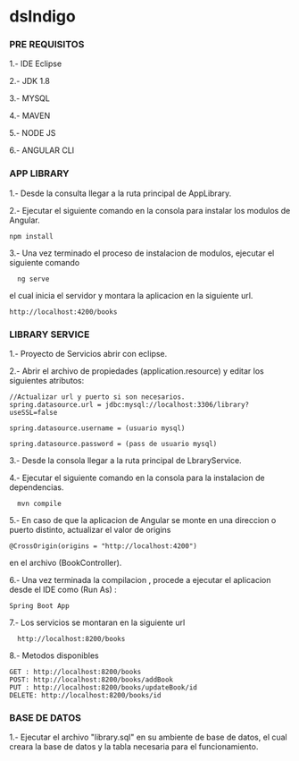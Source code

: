 # dsIndigo

### PRE REQUISITOS
1.- IDE Eclipse

2.- JDK 1.8

3.- MYSQL

4.- MAVEN

5.- NODE JS

6.- ANGULAR CLI

### APP LIBRARY

1.- Desde la consulta llegar a la ruta principal de AppLibrary.

2.- Ejecutar el siguiente comando en la consola para instalar los modulos de Angular.
```
npm install
```
  
3.- Una vez terminado el proceso de instalacion de modulos, ejecutar el siguiente comando
```
  ng serve
```
  el cual inicia el servidor y montara la aplicacion en la siguiente url.
  
```
http://localhost:4200/books
```

### LIBRARY SERVICE
1.- Proyecto de Servicios abrir con eclipse.

2.- Abrir el archivo de propiedades (application.resource) y editar los siguientes atributos:
    
    //Actualizar url y puerto si son necesarios.
    spring.datasource.url = jdbc:mysql://localhost:3306/library?useSSL=false
    
    spring.datasource.username = (usuario mysql)
    
    spring.datasource.password = (pass de usuario mysql)
    

3.- Desde la consola llegar a la ruta principal de LbraryService.

4.- Ejecutar el siguiente comando en la consola para la instalacion de dependencias.

```
  mvn compile
```

5.- En caso de que la aplicacion de Angular se monte en una direccion o puerto distinto, actualizar el valor de  origins
```
@CrossOrigin(origins = "http://localhost:4200")

```

en el archivo (BookController).


6.- Una vez terminada la compilacion , procede a ejecutar el aplicacion desde el IDE como (Run As) :

```
Spring Boot App
```

7.- Los servicios se montaran en la siguiente url 

```
  http://localhost:8200/books
```

8.- Metodos disponibles

```
GET : http://localhost:8200/books
POST: http://localhost:8200/books/addBook
PUT : http://localhost:8200/books/updateBook/id
DELETE: http://localhost:8200/books/id
```

### BASE DE DATOS

1.- Ejecutar el archivo "library.sql" en su ambiente de base de datos, el cual creara la base de datos y la tabla necesaria para el funcionamiento.
